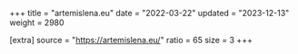+++
title = "artemislena.eu"
date = "2022-03-22"
updated = "2023-12-13"
weight = 2980

[extra]
source = "https://artemislena.eu/"
ratio = 65
size = 3
+++
